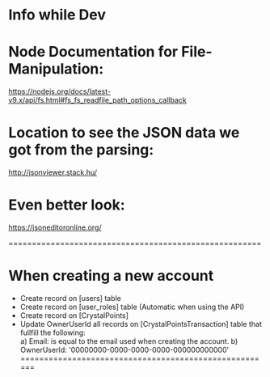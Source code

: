 # Info while Dev

# Node Documentation for File-Manipulation:
https://nodejs.org/docs/latest-v9.x/api/fs.html#fs_fs_readfile_path_options_callback


# Location to see the JSON data we got from the parsing: 
http://jsonviewer.stack.hu/

# Even better look: 
https://jsoneditoronline.org/


======================================================
# When creating a new account

- Create record on [users] table
- Create record on [user_roles] table (Automatic when using the API)
- Create record on [CrystalPoints] 
- Update OwnerUserId all records on [CrystalPointsTransaction] table that fullfill the following:  
    a) Email: is equal to the email used when creating the account. 
    b) OwnerUserId: '00000000-0000-0000-0000-000000000000'
======================================================